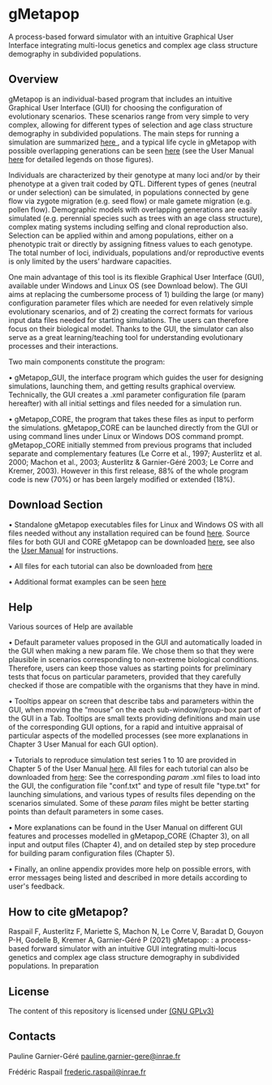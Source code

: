 # gMetapop
A process-based forward simulator with an intuitive Graphical User Interface integrating multi-locus genetics and complex age class structure demography in subdivided populations.

## Overview ##
gMetapop is an individual-based program that includes an intuitive Graphical User Interface (GUI) for choosing the configuration of evolutionary scenarios. These scenarios range from very simple to very complex, allowing for different types of selection and age class structure demography in subdivided populations. The main steps for running a simulation are summarized <A HREF= "gMetapop-overview-Fig.1-4.pdf"> here </A>, and a typical life cycle in gMetapop with possible overlapping generations can be seen <A HREF= "gMetapop-life-cycle-Fig.3.pdf"> here</A> (see the User Manual <A HREF="https://github.com/gMetapop/gMetapop/tree/master/3-User.Manual"> here</A> for detailed legends on those figures).

Individuals are characterized by their genotype at many loci and/or by their phenotype at a given trait coded by  QTL. Different types of genes (neutral or under selection) can be simulated, in populations connected by gene flow via zygote migration (e.g. seed flow) or male gamete migration (e.g. pollen flow). Demographic models with overlapping generations are easily simulated (e.g. perennial species such as trees with an age class structure), complex mating systems including selfing and clonal reproduction also. Selection can be applied within and among populations, either on a phenotypic trait or directly by assigning fitness values to each genotype. The total number of loci, individuals, populations and/or reproductive events is only limited by the users’ hardware capacities. 

One main advantage of this tool is its flexible Graphical User Interface (GUI), available under Windows and Linux OS (see Download below). The GUI aims at replacing the cumbersome process of 1) building the large (or many) configuration parameter files which are needed for even relatively simple evolutionary scenarios, and of 2) creating the correct formats for various input data files needed for starting simulations. The users can therefore focus on their biological model. Thanks to the GUI, the simulator can also serve as a great learning/teaching tool for understanding evolutionary processes and their interactions.

Two main components constitute the program:  

•	gMetapop_GUI, the interface program which guides the user for designing simulations, launching them, and getting results graphical overview. Technically, the GUI creates a .xml parameter configuration file (param hereafter) with all initial settings and files needed for a simulation run.

•	gMetapop_CORE, the program that takes these files as input to perform the simulations. gMetapop_CORE can be launched directly from the GUI or using command lines under Linux or Windows DOS command prompt. gMetapop_CORE initially stemmed from previous programs that included separate and complementary features (Le Corre et al., 1997; Austerlitz et al. 2000; Machon et al., 2003; Austerlitz & Garnier-Géré 2003; Le Corre and Kremer, 2003). However in this first release, 88% of the whole program code is new (70%) or has been largely modified or extended (18%). 

## Download Section 

• Standalone gMetapop executables files for Linux and Windows OS with all files needed without any installation required can be found <A HREF="https://github.com/gMetapop/gMetapop/tree/master/1-GUI+CORE.exe.for.download"> here</A>. Source files for both GUI and CORE gMetapop can be downloaded <A HREF="https://github.com/gMetapop/gMetapop/tree/master/2-GUI+CORE.src.for.download"> here</A>, see also the <A HREF="https://github.com/gMetapop/gMetapop/tree/master/3-User.Manual">User Manual</A> for instructions.

•	All files for each tutorial can also be downloaded from <A HREF="https://github.com/gMetapop/gMetapop/tree/master/5-Tutorials"> here</A>

•	Additional format examples can be seen <A HREF="https://github.com/gMetapop/gMetapop/tree/master/4-Format.Examples"> here</A>

## Help ##
Various sources of Help are available 

•	Default parameter values proposed in the GUI and automatically loaded in the GUI when making a new param file. We chose them so that they were plausible in scenarios corresponding to non-extreme biological conditions. Therefore, users can keep those values as starting points for preliminary tests that focus on particular parameters, provided that they carefully checked if those are compatible with the organisms that they have in mind.

•	Tooltips appear on screen that describe tabs and parameters within the GUI, when moving the “mouse” on the each sub-window/group-box part of the GUI in a Tab. Tooltips are small texts providing definitions and main use of the corresponding GUI options, for a rapid and intuitive appraisal of particular aspects of the modelled processes (see more explanations in Chapter 3 User Manual for each GUI option). 

•	Tutorials to reproduce simulation test series 1 to 10 are provided in Chapter 5 of the User Manual <A HREF="https://github.com/gMetapop/gMetapop/tree/master/3-User.Manual"> here</A>. All files for each tutorial can also be downloaded from <A HREF="https://github.com/gMetapop/gMetapop/tree/master/5-Tutorials"> here</A>:
See the corresponding *param* .xml files to load into the GUI, the configuration file "conf.txt" and type of result file "type.txt" for launching simulations, and various types of results files depending on the scenarios simulated. Some of these *param* files might be better starting points than default parameters in some cases.

•	More explanations can be found in the User Manual on different GUI features and processes modelled in gMetapop_CORE (Chapter 3), on all input and output files (Chapter 4), and on detailed step by step procedure for building param configuration files (Chapter 5). 

•	Finally, an online appendix provides more help on possible errors, with error messages being listed and described in more details according to user's feedback.  


## How to cite gMetapop? ##

Raspail F, Austerlitz F, Mariette S, Machon N, Le Corre V, Baradat D, Gouyon P-H, Godelle B, Kremer A, Garnier-Géré P (2021) gMetapop: : a process-based forward simulator with an intuitive GUI integrating multi-locus genetics and complex age class structure demography in subdivided populations. In preparation 

## License ##

The content of this repository is licensed under <A HREF="https://choosealicense.com/licenses/gpl-3.0/">(GNU GPLv3)</A> 

## Contacts ##
Pauline Garnier-Géré pauline.garnier-gere@inrae.fr 

Frédéric Raspail frederic.raspail@inrae.fr


